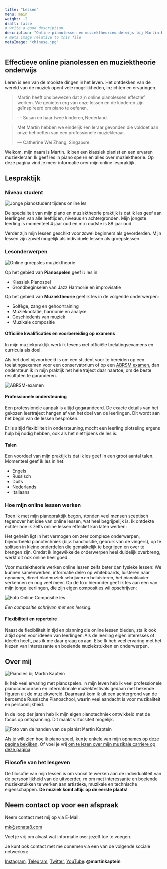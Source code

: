 ```yaml
---
title: "Lessen"
menu: main
weight: -2
draft: false
# write a good description
description: "Online pianolessen en muziektheorieonderwijs bij Martin Kaptein. De lessen zijn bedoeld voor mensen van alle leeftijden, niveaus en achtergronden. Martin geeft les in piano, muziektheorie, zang en compositie."
# meta image relative to this file
metaImage: "chinese.jpg" 
---
```



## Effectieve online pianolessen en muziektheorie onderwijs

Leren is een van de mooiste dingen in het leven.
Het ontdekken van de wereld van de muziek opent vele mogelijkheden, inzichten en ervaringen.

> Martin heeft ons bewezen dat zijn online pianolessen effectief werken. We genieten erg van onze lessen en de kinderen zijn geïnspireerd om piano te oefenen.
>
> — Susan en haar twee kinderen, Nederland.

> Met Martin hebben we eindelijk een leraar gevonden die voldoet aan onze behoeften van een professionele muziekleraar.
>
> — Catherine Wei Zhang, Singapore.

Welkom, mijn naam is Martin.
Ik ben een klassiek pianist en een ervaren muziekleraar.
Ik geef les in piano spelen en alles over muziektheorie.
Op deze pagina vind je meer informatie over mijn online lespraktijk.

## Lespraktijk

### Niveau student

![Jonge pianostudent tijdens online les](timo.jpg)

De specialiteit van mijn piano en muziektheorie praktijk is dat ik les geef aan leerlingen van alle leeftijden, niveaus en achtergronden.
Mijn jongste leerling is momenteel 4 jaar oud en mijn oudste is 88 jaar oud.

Verder zijn mijn lessen geschikt voor zowel beginners als gevorderden.
Mijn lessen zijn zowel mogelijk als individuele lessen als groepslessen.

### Lesonderwerpen

![Online groepsles muziektheorie](chinese.jpg)

Op het gebied van **Pianospelen** geef ik les in:

- Klassiek Pianospel
- Grondbeginselen van Jazz Harmonie en improvisatie

Op het gebied van **Muziektheorie** geef ik les in de volgende onderwerpen:

- Solfège, zang en gehoortraining
- Muzieknotatie, harmonie en analyse
- Geschiedenis van muziek
- Muzikale compositie

#### Officiële kwalificaties en voorbereiding op examens

In mijn muziekpraktijk werk ik tevens met officiële toelatingsexamens en curricula als doel.

Als het doel bijvoorbeeld is om een student voor te bereiden op een toelatingsexamen voor een conservatorium of op een [ABRSM examen](https://gb.abrsm.org/en/our-exams/music-theory-exams/), dan ondersteun ik in mijn praktijk het hele traject daar naartoe, om de beste resultaten te garanderen.

![ABRSM-examen](abrsm.jpg)

#### Professionele ondersteuning

Een professionele aanpak is altijd gegarandeerd.
De exacte details van het gekozen leertraject hangen af van het doel van de leerlingen.
Dit wordt aan het begin van de lessen besproken.

Er is altijd flexibiliteit in ondersteuning, mocht een leerling plotseling ergens hulp bij nodig hebben, ook als het niet tijdens de les is.

#### Talen

<!--![Les met kinderen](lesson-borodino.jpg)-->

Een voordeel van mijn praktijk is dat ik les geef in een groot aantal talen.
Momenteel geef ik les in het:

- Engels
- Russisch
- Duits
- Nederlands
- Italiaans

### Hoe mijn online lessen werken

Toen ik met mijn pianopraktijk begon, stonden veel mensen sceptisch tegenover het idee van online lessen, wat heel begrijpelijk is.
Ik ontdekte echter hoe ik zelfs online lessen effectief kan laten werken:

Het geheim ligt in het vermogen om zeer complexe onderwerpen, bijvoorbeeld pianotechniek (bijv. handpositie, gebruik van de vingers), op te splitsen in kleine onderdelen die gemakkelijk te begrijpen en over te brengen zijn.
Omdat ik ingewikkelde onderwerpen heel duidelijk overbreng, werkt dit ook online heel goed.

Voor muziektheorie werken online lessen zelfs beter dan fysieke lessen:
We kunnen samenwerken, informatie delen op whiteboards, luisteren naar opnames, direct bladmuziek schrijven en beluisteren, het pianoklavier verkennen en nog veel meer.
Op de foto hieronder geef ik les aan een van mijn jonge leerlingen, die zijn eigen composities wil opschrijven:

![Foto Online Compositie les](cas.jpg)

*Een compositie schrijven met een leerling.*

#### Flexibiliteit en repertoire

Naast de flexibiliteit in tijd en planning die online lessen bieden, sta ik ook altijd open voor ideeën van leerlingen:
Als de leerling eigen interesses of ideeën heeft, pas ik me daar graag op aan.
Else Ik heb veel ervaring met het kiezen van interessante en boeiende muziekstukken en onderwerpen.

## Over mij

![Pianoles bij Martin Kaptein](piano-lessons-with-martin-1.jpg)

Ik heb veel ervaring met pianospelen.
In mijn leven heb ik veel professionele pianoconcoursen en internationale muziekfestivals gedaan met bekende figuren uit de muziekwereld.
Daarnaast kom ik uit een achtergrond van de beroemde Russische Pianoschool, waarin veel aandacht is voor muzikaliteit en persoonlijkheid.

In de loop der jaren heb ik mijn eigen pianotechniek ontwikkeld met de focus op ontspanning.
Dit maakt virtuositeit mogelijk.

![Foto van de handen van de pianist Martin Kaptein](hands-pianist-closeup-hr-co.jpg)

Als je wilt zien hoe ik piano speel, kun je [enkele van mijn opnames op deze pagina bekijken](/media/).
Of voel je vrij [om te lezen over mijn muzikale carrière op deze pagina](/piano/).

### Filosofie van het lesgeven

De filosofie van mijn lessen is om vooral te werken aan de individualiteit van de persoonlijkheid van de uitvoerder, en om met interessante en boeiende muziekstukken te werken aan artistieke, muzikale en technische eigenschappen.
**De muziek komt altijd op de eerste plaats!**

## Neem contact op voor een afspraak

Neem contact met mij op via E-Mail:

[mk@sonata8.com](mailto:mk@sonata8.com)

Voel je vrij om alvast wat informatie over jezelf toe te voegen.

Je kunt ook contact met me opnemen via een van de volgende sociale netwerken:

[Instagram](https://www.instagram.com/martinkaptein/), [Telegram](https://t.me/martinkaptein), [Twitter](https://twitter.com/MartinKaptein), [YouTube](https://www.youtube.com/@martinkaptein): **@martinkaptein**
